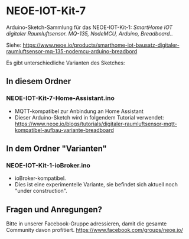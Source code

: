 # NEOE-IOT-Kit-7
Arduino-Sketch-Sammlung für das NEOE-IOT-Kit-1: *SmartHome IOT digitaler Raumluftsensor. MQ-135, NodeMCU, Arduino, Breadboard.*.

Siehe: https://www.neoe.io/products/smarthome-iot-bausatz-digitaler-raumluftsensor-mq-135-nodemcu-arduino-breadbord

Es gibt unterschiedliche Varianten des Sketches:

## In diesem Ordner

### NEOE-IOT-Kit-7-Home-Assistant.ino
- MQTT-kompatibel zur Anbindung an Home Assistant
- Dieser Arduino-Sketch wird in folgendem Tutorial verwendet: https://www.neoe.io/blogs/tutorials/digitaler-raumluftsensor-mqtt-kompatibel-aufbau-variante-breadboard

## In dem Ordner "Varianten"

### NEOE-IOT-Kit-1-ioBroker.ino
- ioBroker-kompatibel.
- Dies ist eine experimentelle Variante, sie befindet sich aktuell noch "under construction".

## Fragen und Anregungen? 
Bitte in unserer Facebook-Gruppe adressieren, damit die gesamte Community davon profitiert.
https://www.facebook.com/groups/neoe.io/
